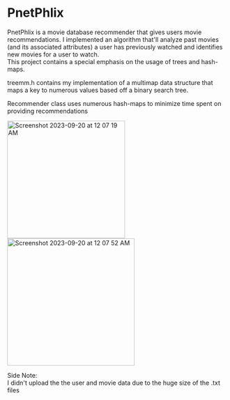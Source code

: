 # PnetPhlix

PnetPhlix is a movie database recommender that gives users movie recommendations. I implemented an algorithm that'll analyze past movies (and its associated attributes) a user has previously watched and identifies new movies for a user to watch.\
This project contains a special emphasis on the usage of trees and hash-maps. 

treemm.h contains my implementation of a multimap data structure that maps a key to numerous values based off a binary search tree.

Recommender class uses numerous hash-maps to minimize time spent on providing recommendations

<img width="270" alt="Screenshot 2023-09-20 at 12 07 19 AM" src="https://github.com/josephhu7/PnetPhlix/assets/108597065/9db1981e-0afa-4116-8457-b778d029a8b2">
<img width="292" alt="Screenshot 2023-09-20 at 12 07 52 AM" src="https://github.com/josephhu7/PnetPhlix/assets/108597065/048c9846-1623-4114-a594-afde24989fcc">

Side Note:\
I didn't upload the the user and movie data due to the huge size of the .txt files
